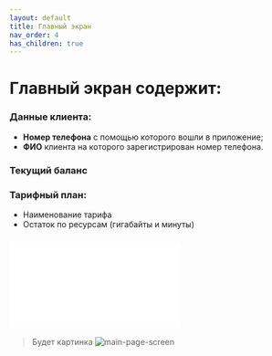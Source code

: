 ```yaml
---
layout: default
title: Главный экран
nav_order: 4
has_children: true
---
```


# Главный экран содержит:

### Данные клиента:

- **Номер телефона** с помощью которого вошли в приложение;
- **ФИО** клиента на которого зарегистрирован номер телефона.

### Текущий баланс

### Тарифный план:

- Наименование тарифа
- Остаток по ресурсам (гигабайты и минуты)

### ![Услуга делитесь ресурсами](share-resources.md)

> Будет картинка
![main-page-screen](TBC.PIC)